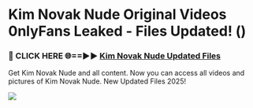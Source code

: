 # Kim Novak Nude Original Videos 0nlyFans Leaked - Files Updated! ()

<h3>🔴 CLICK HERE 🌐==►► <a href="https://tinyurl.com/2p9ay9w9" rel="nofollow">Kim Novak Nude Updated Files</a></h3>

Get Kim Novak Nude and all content. Now you can access all videos and pictures of Kim Novak Nude. New Updated Files 2025!

[![](https://i.imgur.com/KQgVmj3.gif)](https://tinyurl.com/2p9ay9w9)
